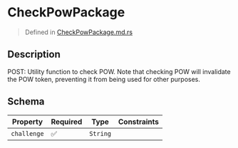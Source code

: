 # CheckPowPackage
> Defined in [CheckPowPackage.md.rs](../../../../interface/src/interface/routes/check_pow.rs)

## Description
POST: Utility function to check POW. Note that checking POW will invalidate the POW token,
preventing it from being used for other purposes.

## Schema

| Property | Required | Type | Constraints |
| --- | --- | --- | --- |
| `challenge` | ✅ | `String` |     | 


